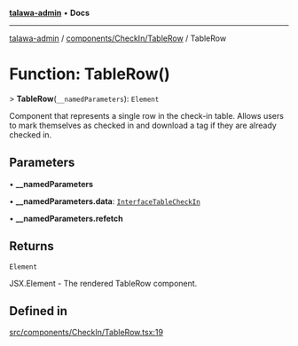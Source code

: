 [**talawa-admin**](../../../../README.md) • **Docs**

***

[talawa-admin](../../../../modules.md) / [components/CheckIn/TableRow](../README.md) / TableRow

# Function: TableRow()

\> **TableRow**(`__namedParameters`): `Element`

Component that represents a single row in the check-in table.
Allows users to mark themselves as checked in and download a tag if they are already checked in.

## Parameters

• **\_\_namedParameters**

• **\_\_namedParameters.data**: [`InterfaceTableCheckIn`](../../types/interfaces/InterfaceTableCheckIn.md)

• **\_\_namedParameters.refetch**

## Returns

`Element`

JSX.Element - The rendered TableRow component.

## Defined in

[src/components/CheckIn/TableRow.tsx:19](https://github.com/PalisadoesFoundation/talawa-admin/blob/9dd5d7fd647f8a7c9e1c1e14bf645b71b32c51c2/src/components/CheckIn/TableRow.tsx#L19)
